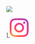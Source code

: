 <img src="https://capsule-render.vercel.app/api?type=wave&color=auto&height=300&section=header&text=capsule%20render&fontSize=90" />

<a href="https://instagram.com">]
  <img
    height="50"
    src="./assets/instagram-logo.png"
    />
<a/>
